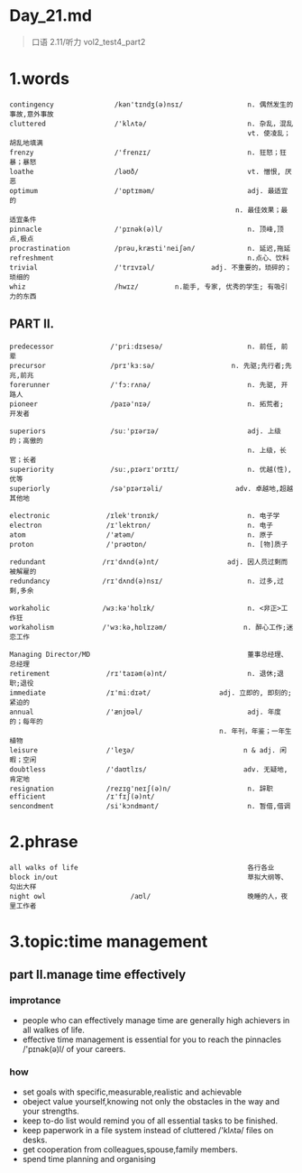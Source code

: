 # Day_21.md
> 口语 2.11/听力 vol2_test4_part2
# 1.words 
    contingency               /kən'tɪndʒ(ə)nsɪ/                n. 偶然发生的事故,意外事故
    cluttered                 /'klʌtə/                         n. 杂乱，混乱
                                                               vt. 使凌乱；胡乱地填满
    frenzy                    /'frenzɪ/                        n. 狂怒；狂暴；暴怒
    loathe                    /ləʊð/                           vt. 憎恨, 厌恶
    optimum                   /'ɒptɪməm/                       adj. 最适宜的
                                                            n. 最佳效果；最适宜条件
    pinnacle                  /'pɪnək(ə)l/                     n. 顶峰,顶点,极点
    procrastination           /prəu,kræsti'neiʃən/             n. 延迟,拖延
    refreshment                                                n.点心、饮料
    trivial                   /'trɪvɪəl/              adj. 不重要的，琐碎的；琐细的
    whiz                      /hwɪz/         n.能手, 专家, 优秀的学生; 有吸引力的东西

## PART II.
    predecessor              /'priːdɪsesə/                     n. 前任, 前辈
    precursor                /prɪ'kɜːsə/                   n. 先驱;先行者;先兆,前兆
    forerunner               /'fɔːrʌnə/                        n. 先驱, 开路人
    pioneer                  /paɪə'nɪə/                        n. 拓荒者; 开发者

    superiors                /suː'pɪərɪə/                      adj. 上级的；高傲的
                                                               n. 上级，长官；长者
    superiority              /suː,pɪərɪ'ɒrɪtɪ/                 n. 优越(性), 优等
    superiorly               /sə'pɪərɪəli/                  adv. 卓越地,超越其他地

    electronic              /ɪlek'trɒnɪk/                      n. 电子学
    electron                /ɪ'lektrɒn/                        n. 电子
    atom                    /'ætəm/                            n. 原子
    proton                  /'prəʊtɒn/                         n. [物]质子

    redundant              /rɪ'dʌnd(ə)nt/                 adj. 因人员过剩而被解雇的
    redundancy             /rɪ'dʌnd(ə)nsɪ/                     n. 过多,过剩,多余

    workaholic             /wɜːkə'hɒlɪk/                       n. <非正>工作狂
    workaholism            /'wɜːkə,hɒlɪzəm/                   n. 醉心工作;迷恋工作

    Managing Director/MD                                       董事总经理、总经理
    retirement              /rɪ'taɪəm(ə)nt/                    n. 退休;退职;退役
    immediate               /ɪ'miːdɪət/                 adj. 立即的, 即刻的; 紧迫的
    annual                  /'ænjʊəl/                          adj. 年度的；每年的
                                                        n. 年刊，年鉴；一年生植物
    leisure                 /'leʒə/                           n & adj. 闲暇；空闲
    doubtless               /'daʊtlɪs/                        adv. 无疑地, 肯定地
    resignation             /rezɪg'neɪʃ(ə)n/                   n. 辞职
    efficient               /ɪ'fɪʃ(ə)nt/
    sencondment             /si'kɔndmənt/                      n. 暂借,借调

# 2.phrase
    all walks of life                                          各行各业
    block in/out                                               草拟大纲等、勾出大样
    night owl                     /aʊl/                        晚睡的人，夜里工作者

# 3.topic:time management
## part II.manage time effectively
### improtance
- people who can effectively manage time are generally high achievers in 
all walkes
of life.
- effective time management is essential for you to reach the 
pinnacles /'pɪnək(ə)l/ of
your careers.

### how
- set goals with specific,measurable,realistic and achievable
- obeject value yourself,knowing not only the obstacles in 
the way and your
strengths.
- keep to-do list would remind you of all essential tasks
to be finished.
- keep paperwork in a file system instead of cluttered /'klʌtə/
files on desks.
- get cooperation from colleagues,spouse,family members.
- spend time planning and organising







